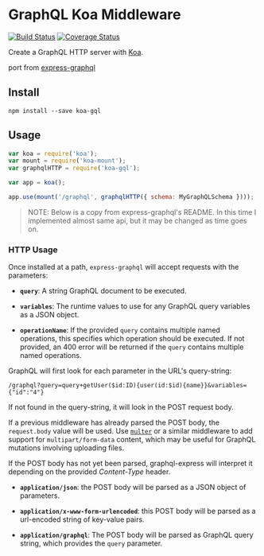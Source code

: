GraphQL Koa Middleware
==========================

[![Build Status](https://travis-ci.org/chentsulin/koa-gql.svg)](https://travis-ci.org/chentsulin/koa-gql)
[![Coverage Status](https://coveralls.io/repos/chentsulin/koa-gql/badge.svg?branch=master&service=github)](https://coveralls.io/github/chentsulin/koa-gql?branch=master)

Create a GraphQL HTTP server with [Koa](http://koajs.com/).

port from [express-graphql](https://github.com/graphql/express-graphql)

## Install

```
npm install --save koa-gql
```

## Usage

```js
var koa = require('koa');
var mount = require('koa-mount');
var graphqlHTTP = require('koa-gql');

var app = koa();

app.use(mount('/graphql', graphqlHTTP({ schema: MyGraphQLSchema })));
```

> NOTE: Below is a copy from express-graphql's README. In this time I implemented almost same api, but it may be changed as time goes on.

### HTTP Usage

Once installed at a path, `express-graphql` will accept requests with
the parameters:

  * **`query`**: A string GraphQL document to be executed.

  * **`variables`**: The runtime values to use for any GraphQL query variables
    as a JSON object.

  * **`operationName`**: If the provided `query` contains multiple named
    operations, this specifies which operation should be executed. If not
    provided, an 400 error will be returned if the `query` contains multiple
    named operations.

GraphQL will first look for each parameter in the URL's query-string:

```
/graphql?query=query+getUser($id:ID){user(id:$id){name}}&variables={"id":"4"}
```

If not found in the query-string, it will look in the POST request body.

If a previous middleware has already parsed the POST body, the `request.body`
value will be used. Use [`multer`][] or a similar middleware to add support
for `multipart/form-data` content, which may be useful for GraphQL mutations
involving uploading files.

If the POST body has not yet been parsed, graphql-express will interpret it
depending on the provided *Content-Type* header.

  * **`application/json`**: the POST body will be parsed as a JSON
    object of parameters.

  * **`application/x-www-form-urlencoded`**: this POST body will be
    parsed as a url-encoded string of key-value pairs.

  * **`application/graphql`**: The POST body will be parsed as GraphQL
    query string, which provides the `query` parameter.


[`graphql-js`]: https://github.com/graphql/graphql-js
[`multer`]: https://github.com/expressjs/multer
